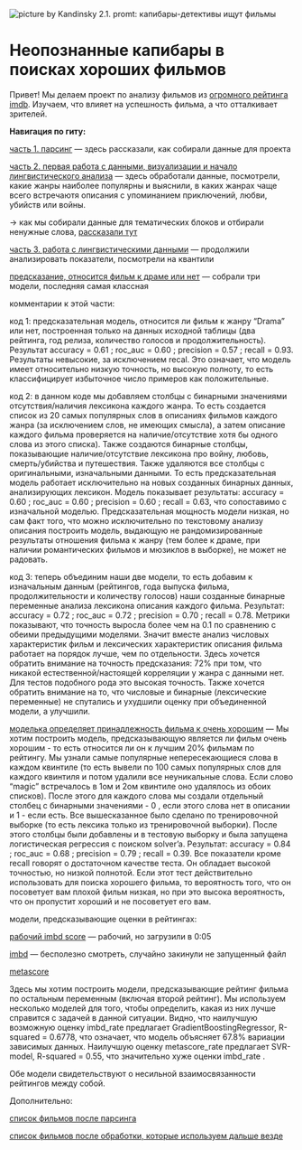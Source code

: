 ![picture by Kandinsky 2.1. promt: капибары-детективы ищут фильмы](https://img2.rudalle.ru/images/3d/d1/ca/3dd1ca4674c9453c948751d0c15f671c_00000.jpg)
# Неопознанные капибары в поисках хороших фильмов

Привет! Мы делаем проект по анализу фильмов из [огромного рейтинга imdb]([url](https://www.imdb.com/search/title/?title_type=feature)). Изучаем, что влияет на успешность фильма, а что отталкивает зрителей.

**Навигация по гиту:**

[часть 1. парсинг](https://github.com/nikagarnova/Andan_project2023/blob/main/pt_1_parsing.ipynb) — здесь рассказали, как собирали данные для проекта

[часть 2. первая работа с данными, визуализации и начало лингвистического анализа](https://github.com/nikagarnova/Andan_project2023/blob/main/pt_2_data.ipynb) — здесь обработали данные, посмотрели, какие жанры наиболее популярны и выяснили, в каких жанрах чаще всего встречаютя описания с упоминанием приключений, любви, убийств или войны.

-> как мы собирали данные для тематических блоков и отбирали ненужные слова, [рассказали тут](https://github.com/nikagarnova/Andan_project2023/blob/main/additional_wordlists.ipynb)

[часть 3. работа с лингвистическими данными](https://github.com/nikagarnova/Andan_project2023/blob/main/pt_3_lingvojokes.ipynb) — продолжили анализировать показатели, посмотрели на квантили

[предсказание, относится фильм к драме или нет](https://github.com/nikagarnova/Andan_project2023/blob/main/%D0%9F%D1%80%D0%BE%D0%B5%D0%BA%D1%82_6%20(2).ipynb) — собрали три модели, последняя самая классная

комментарии к этой части:

код 1: предсказательная модель, относится ли фильм к жанру “Drama” или нет, построенная только на данных исходной таблицы (два рейтинга, год релиза,  количество голосов и продолжительность). Результат accuracy =  0.61 ; roc_auc =  0.60 ; precision =  0.57 ; recall =  0.93. Результаты невысокие, за исключением recal. Это означает, что модель имеет относительно низкую точность, но высокую полноту,  то есть классифицирует избыточное число примеров как положительные.

код 2: в данном коде мы добавляем столбцы с бинарными значениями отсутствия/наличия лексикона каждого жанра. То есть создается список из 20 самых популярных слов в описаниях фильмов каждого жанра (за исключением слов, не имеющих смысла), а затем описание каждого фильма проверяется на наличие/отсутствие хотя бы одного слова из этого списка). Также создаются бинарные столбцы, показывающие наличие/отсутствие лексикона про войну, любовь, смерть/убийства и путешествия. Также удаляются все столбцы с оригинальными, изначальными данными. То есть предсказательная модель работает исключительно на новых созданных бинарных данных, анализирующих лексикон. Модель показывает результаты: accuracy =  0.60 ; roc_auc =  0.60 ; precision =  0.60 ; recall =  0.63, что сопоставимо с изначальной моделью. Предсказательная мощность модели низкая, но сам факт того, что можно исключительно по текстовому анализу описания построить модель, выдающую не рандомизированные результаты отношения фильма к жанру (тем более к драме, при наличии романтических фильмов и мюзиклов в выборке), не может не радовать.

код 3: теперь объединим наши две модели, то есть добавим к изначальным данным (рейтингов, года выпуска фильма, продолжительности и количеству голосов) наши созданные бинарные переменные анализа лексикона описания каждого фильма. Результат: accuracy =  0.72 ; roc_auc =  0.72 ; precision =  0.70 ; recall =  0.78. Метрики показывают, что точность выросла более чем на 0.1 по сравнению с обеими предыдущими моделями. Значит вместе анализ числовых характеристик фильм и лексических характеристик описания фильма работает на порядок лучше, чем по отдельности.
Здесь хочется обратить внимание на точность предсказания: 72% при том, что никакой естественной/настоящей корреляции у жанра с данными нет. Для тестов подобного рода это высокая точность. Также хочется обратить внимание на то, что числовые и бинарные (лексические переменные) не спутались и ухудшили оценку при объединенной модели, а улучшили. 

[моделька определяет принадлежность фильма к очень хорошим](https://github.com/nikagarnova/Andan_project2023/blob/main/%D0%9F%D1%80%D0%BE%D0%B5%D0%BA%D1%82_7.ipynb) — Мы хотим построить модель, предсказывающую является ли фильм очень хорошим - то есть относится ли он к лучшим 20% фильмам по рейтингу.
Мы узнали самые популярные непересекающиеся слова в каждом квинтиле (то есть вывели по 100 самых популярных слов для каждого квинтиля и потом удалили все неуникальные слова. Если слово “magic” встречалось в 1ом и 2ом квинтиле оно удалялось из обоих списков). После этого для каждого слова мы создали отдельный столбец с бинарными значениями - 0 , если этого слова нет в описании и 1 - если есть.
Все вышесказанное было сделано по тренировочной выборке (то есть лексика только из тренировочной выборки). После этого столбцы были добавлены и в тестовую выборку и была запущена логистическая регрессия с поиском solver’a. Результат: accuracy =  0.84 ; roc_auc =  0.68 ; precision =  0.79 ; recall =  0.39. Все показатели кроме recall говорят о достаточном качестве теста. Он обладает высокой точностью, но низкой полнотой. Если этот тест действительно использовать для поиска хорошего фильма, то вероятность того, что он посоветует вам плохой фильм низкая, но при это высока вероятность, что он пропустит хороший и не посоветует его вам.

модели, предсказывающие оценки в рейтингах:

[рабочий imbd score](https://github.com/nikagarnova/Andan_project2023/blob/main/%D0%BF%D1%80%D0%BE%D0%B5%D0%BA%D1%82_imbd.ipynb) — рабочий, но загрузили в 0:05

[imbd](https://github.com/nikagarnova/Andan_project2023/blob/main/%D0%9F%D1%80%D0%BE%D0%B5%D0%BA%D1%82%201.2.ipynb) — бесполезно смотреть, случайно закинули не запущенный файл

[metascore](https://github.com/nikagarnova/Andan_project2023/blob/main/%D0%BF%D1%80%D0%BE%D0%B5%D0%BA%D1%82_%D0%BC%D0%B5%D1%82%D0%B0%D1%81%D0%BA%D0%BE%D1%80.ipynb)

Здесь мы хотим построить модели, предсказывающие рейтинг фильма по остальным переменным (включая второй рейтинг). Мы используем несколько моделей для того, чтобы определить, какая из них лучше справится с задачей в данной ситуации.
Видно, что наилучшую возможную оценку imbd_rate предлагает GradientBoostingRegressor,  R-squared = 0.6778, что означает, что модель объясняет 67.8% вариации зависимых данных. Наилучшую оценку metascore_rate предлагает SVR-model, R-squared = 0.55, что значительно хуже оценки imbd_rate .

Обе модели свидетельствуют о несильной взаимосвязанности рейтингов между собой.




Дополнительно:

[список фильмов после парсинга](https://github.com/nikagarnova/Andan_project2023/blob/main/list.csv)

[список фильмов после обработки, которые используем дальше везде](https://github.com/nikagarnova/Andan_project2023/blob/main/result.csv)
